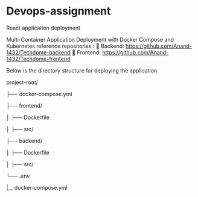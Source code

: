 # Devops-assignment
React application deployment

Multi-Container Application Deployment with Docker Compose and Kubernetes
reference repositories :
 Backend: https://github.com/Anand-1432/Techdome-backend
 Frontend: https://github.com/Anand-1432/Techdome-frontend

Below is the directory structure for deploying the application

project-root/

├── docker-compose.yml

├── frontend/

│     ├── Dockerfile

│     ├── src/


├── backend/

│     ├── Dockerfile

│     ├── src/

└── .env

|__ docker-compose.yml

